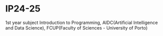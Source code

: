 # IP24-25
1st year subject Introduction to Programming, AIDC(Artificial Intelligence and Data Science), FCUP(Faculty of Sciences - University of Porto)
